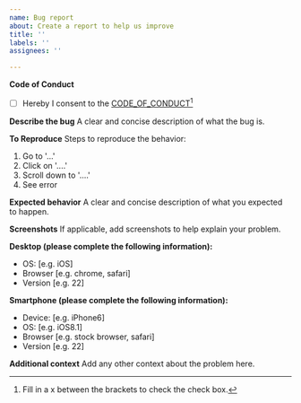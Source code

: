 ```yaml
---
name: Bug report
about: Create a report to help us improve
title: ''
labels: ''
assignees: ''

---
```


**Code of Conduct**
- [ ] Hereby I consent to the [CODE_OF_CONDUCT](https://github.com/GregorBecker/SESMG/blob/dev_open_district_upscaling/CODE_OF_CONDUCT.md)[^1]  

**Describe the bug**
A clear and concise description of what the bug is.

**To Reproduce**
Steps to reproduce the behavior:
1. Go to '...'
2. Click on '....'
3. Scroll down to '....'
4. See error

**Expected behavior**
A clear and concise description of what you expected to happen.

**Screenshots**
If applicable, add screenshots to help explain your problem.

**Desktop (please complete the following information):**
 - OS: [e.g. iOS]
 - Browser [e.g. chrome, safari]
 - Version [e.g. 22]

**Smartphone (please complete the following information):**
 - Device: [e.g. iPhone6]
 - OS: [e.g. iOS8.1]
 - Browser [e.g. stock browser, safari]
 - Version [e.g. 22]

**Additional context**
Add any other context about the problem here.

[^1]: Fill in a x between the brackets to check the check box.
